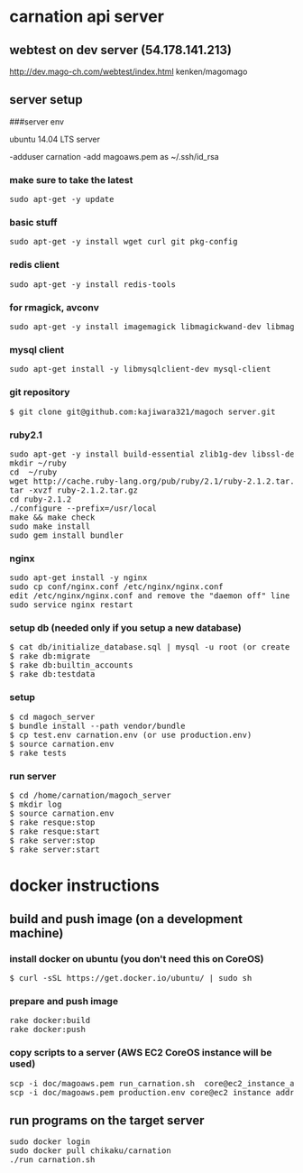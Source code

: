 # carnation api server

## webtest on dev server (54.178.141.213)

http://dev.mago-ch.com/webtest/index.html kenken/magomago

## server setup

###server env

ubuntu 14.04 LTS server

-adduser carnation
-add magoaws.pem as ~/.ssh/id_rsa

### make sure to take the latest

<pre>
sudo apt-get -y update
</pre>

### basic stuff

<pre>
sudo apt-get -y install wget curl git pkg-config
</pre>

### redis client

<pre>
sudo apt-get -y install redis-tools
</pre>

### for rmagick, avconv

<pre>
sudo apt-get -y install imagemagick libmagickwand-dev libmagic-dev libav-tools libimage-exiftool-perl
</pre>

### mysql client

<pre>
sudo apt-get install -y libmysqlclient-dev mysql-client
</pre>

### git repository

<pre>
$ git clone git@github.com:kajiwara321/magoch_server.git
</pre>

### ruby2.1

<pre>
sudo apt-get -y install build-essential zlib1g-dev libssl-dev libreadline6-dev libyaml-dev
mkdir ~/ruby
cd  ~/ruby
wget http://cache.ruby-lang.org/pub/ruby/2.1/ruby-2.1.2.tar.gz
tar -xvzf ruby-2.1.2.tar.gz
cd ruby-2.1.2
./configure --prefix=/usr/local
make && make check
sudo make install
sudo gem install bundler
</pre>

### nginx 

<pre>
sudo apt-get install -y nginx
sudo cp conf/nginx.conf /etc/nginx/nginx.conf
edit /etc/nginx/nginx.conf and remove the "daemon off" line (as this is for docker container)
sudo service nginx restart
</pre>

### setup db (needed only if you setup a new database)

<pre>
$ cat db/initialize_database.sql | mysql -u root (or create account on AWS admin console)
$ rake db:migrate
$ rake db:builtin_accounts
$ rake db:testdata
</pre>

### setup 

<pre>
$ cd magoch_server 
$ bundle install --path vendor/bundle
$ cp test.env carnation.env (or use production.env)
$ source carnation.env
$ rake tests
</pre>

### run server

<pre>
$ cd /home/carnation/magoch_server
$ mkdir log
$ source carnation.env
$ rake resque:stop
$ rake resque:start
$ rake server:stop
$ rake server:start
</pre>

# docker instructions

## build and push image (on a development machine)

### install docker on ubuntu (you don't need this on CoreOS)

<pre>
$ curl -sSL https://get.docker.io/ubuntu/ | sudo sh
</pre>

### prepare and push image

<pre>
rake docker:build
rake docker:push
</pre>

### copy scripts to a server (AWS EC2 CoreOS instance will be used)

<pre>
scp -i doc/magoaws.pem run_carnation.sh  core@ec2_instance_address:
scp -i doc/magoaws.pem production.env core@ec2_instance_address:carnation.env
</pre>

## run programs on the target server

<pre>
sudo docker login 
sudo docker pull chikaku/carnation
./run_carnation.sh
</pre>
